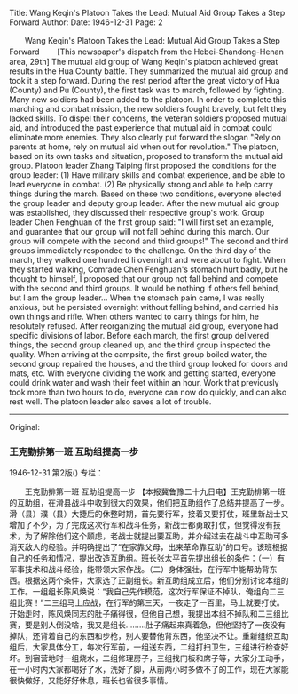 Title: Wang Keqin's Platoon Takes the Lead: Mutual Aid Group Takes a Step Forward
Author:
Date: 1946-12-31
Page: 2

　　Wang Keqin's Platoon Takes the Lead: Mutual Aid Group Takes a Step Forward
　　[This newspaper's dispatch from the Hebei-Shandong-Henan area, 29th] The mutual aid group of Wang Keqin's platoon achieved great results in the Hua County battle. They summarized the mutual aid group and took it a step forward. During the rest period after the great victory of Hua (County) and Pu (County), the first task was to march, followed by fighting. Many new soldiers had been added to the platoon. In order to complete this marching and combat mission, the new soldiers fought bravely, but felt they lacked skills. To dispel their concerns, the veteran soldiers proposed mutual aid, and introduced the past experience that mutual aid in combat could eliminate more enemies. They also clearly put forward the slogan "Rely on parents at home, rely on mutual aid when out for revolution." The platoon, based on its own tasks and situation, proposed to transform the mutual aid group. Platoon leader Zhang Taiping first proposed the conditions for the group leader: (1) Have military skills and combat experience, and be able to lead everyone in combat. (2) Be physically strong and able to help carry things during the march. Based on these two conditions, everyone elected the group leader and deputy group leader. After the new mutual aid group was established, they discussed their respective group's work. Group leader Chen Fenghuan of the first group said: "I will first set an example, and guarantee that our group will not fall behind during this march. Our group will compete with the second and third groups!" The second and third groups immediately responded to the challenge. On the third day of the march, they walked one hundred li overnight and were about to fight. When they started walking, Comrade Chen Fenghuan's stomach hurt badly, but he thought to himself, I proposed that our group not fall behind and compete with the second and third groups. It would be nothing if others fell behind, but I am the group leader… When the stomach pain came, I was really anxious, but he persisted overnight without falling behind, and carried his own things and rifle. When others wanted to carry things for him, he resolutely refused. After reorganizing the mutual aid group, everyone had specific divisions of labor. Before each march, the first group delivered things, the second group cleaned up, and the third group inspected the quality. When arriving at the campsite, the first group boiled water, the second group repaired the houses, and the third group looked for doors and mats, etc. With everyone dividing the work and getting started, everyone could drink water and wash their feet within an hour. Work that previously took more than two hours to do, everyone can now do quickly, and can also rest well. The platoon leader also saves a lot of trouble.



<hr /> 

Original: 


### 王克勤排第一班  互助组提高一步

1946-12-31
第2版()
专栏：

　　王克勤排第一班
    互助组提高一步
    【本报冀鲁豫二十九日电】王克勤排第一班的互助组，在滑县战斗中收到很大的效果，他们把互助组作了总结并提高了一步。滑（县）濮（县）大捷后的休整时期，首先要行军，接着又要打仗，班里新战士又增加了不少，为了完成这次行军和战斗任务，新战士都勇敢打仗，但觉得没有技术，为了解除他们这个顾虑，老战士就提出要互助，并介绍过去在战斗中互助可多消灭敌人的经验。并明确提出了“在家靠父母，出来革命靠互助”的口号。该班根据自己的任务和情况，提出改造互助组。班长张太平首先提出组长的条件：（一）有军事技术和战斗经验，能带领大家作战。（二）身体强壮，在行军中能帮助背东西。根据这两个条件，大家选了正副组长。新互助组成立后，他们分别讨论本组的工作。一组组长陈风焕说：“我自己先作模范，这次行军保证不掉队，俺组向二三组比赛！”二三组马上应战，在行军的第三天，一夜走了一百里，马上就要打仗。开始走时，陈风焕同志的肚子痛得很，但他自己想，我提出本组不掉队和二三组比赛，要是别人倒没啥，我又是组长………肚子痛起来真着急，但他坚持了一夜没有掉队，还背着自己的东西和步枪，别人要替他背东西，他坚决不让。重新组织互助组后，大家具体分工，每次行军前，一组送东西，二组打扫卫生，三组进行检查好坏。到宿营地时一组烧水，二组修理房子，三组找门板和席子等，大家分工动手，在一小时内大家都喝好了水，洗好了脚，从前两小时多做不了的工作，现在大家能很快做好，又能好好休息，班长也省很多事情。

